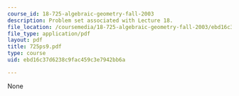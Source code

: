 ```yaml
---
course_id: 18-725-algebraic-geometry-fall-2003
description: Problem set associated with Lecture 18.
file_location: /coursemedia/18-725-algebraic-geometry-fall-2003/ebd16c37d6238c9fac459c3e7942bb6a_725ps9.pdf
file_type: application/pdf
layout: pdf
title: 725ps9.pdf
type: course
uid: ebd16c37d6238c9fac459c3e7942bb6a

---
```

None